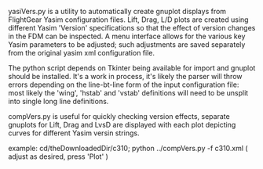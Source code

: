 
yasiVers.py  is a utility to automatically create gnuplot displays from FlightGear Yasim
  configuration files. Lift, Drag, L/D plots are created using different Yasim 'Version' 
  specifications so that the effect of version changes in the FDM can be inspected. 
 A menu interface allows for the various key Yasim parameters to be adjusted; such adjustments
are saved separately from the original yasim xml configuration file. 

 The python script depends on Tkinter being available for import and gnuplot should be installed.
 It's a work in process, it's likely the parser will throw errors depending on the line-bt-line 
 form of the input configuration file: most likely the 'wing', 'hstab' and 'vstab' definitions
 will need to be unsplit into single long line definitions. 
 
compVers.py is useful for quickly checking version effects, separate gnuplots for Lift, Drag and LvsD
  are displayed with each plot depicting curves for different Yasim versin strings.  
 
example:
  cd/theDownloadedDir/c310;  python ../compVers.py -f c310.xml  ( adjust as desired, press 'Plot' ) 
